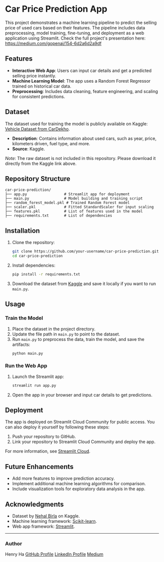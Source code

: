 
# Car Price Prediction App

This project demonstrates a machine learning pipeline to predict the selling price of used cars based on their features. The pipeline includes data preprocessing, model training, fine-tuning, and deployment as a web application using Streamlit. Check the full project's presentation here: https://medium.com/gopenai/154-6d2a6d2a9df

## Features

- **Interactive Web App**: Users can input car details and get a predicted selling price instantly.
- **Machine Learning Model**: The app uses a Random Forest Regressor trained on historical car data.
- **Preprocessing**: Includes data cleaning, feature engineering, and scaling for consistent predictions.

## Dataset

The dataset used for training the model is publicly available on Kaggle: [Vehicle Dataset from CarDekho](https://www.kaggle.com/datasets/nehalbirla/vehicle-dataset-from-cardekho).

- **Description**: Contains information about used cars, such as year, price, kilometers driven, fuel type, and more.
- **Source**: Kaggle.

*Note*: The raw dataset is not included in this repository. Please download it directly from the Kaggle link above.

## Repository Structure

```
car-price-prediction/
├── app.py                 # Streamlit app for deployment
├── main.py                # Model building and training script
├── random_forest_model.pkl # Trained Random Forest model
├── scaler.pkl             # Fitted StandardScaler for input scaling
├── features.pkl           # List of features used in the model
├── requirements.txt       # List of dependencies
```

## Installation

1. Clone the repository:
   ```bash
   git clone https://github.com/your-username/car-price-prediction.git
   cd car-price-prediction
   ```

2. Install dependencies:
   ```bash
   pip install -r requirements.txt
   ```

3. Download the dataset from [Kaggle](https://www.kaggle.com/datasets/nehalbirla/vehicle-dataset-from-cardekho) and save it locally if you want to run `main.py`.

## Usage

### Train the Model
1. Place the dataset in the project directory.
2. Update the file path in `main.py` to point to the dataset.
3. Run `main.py` to preprocess the data, train the model, and save the artifacts:
   ```bash
   python main.py
   ```

### Run the Web App
1. Launch the Streamlit app:
   ```bash
   streamlit run app.py
   ```

2. Open the app in your browser and input car details to get predictions.

## Deployment

The app is deployed on Streamlit Cloud Community for public access. You can also deploy it yourself by following these steps:
1. Push your repository to GitHub.
2. Link your repository to Streamlit Cloud Community and deploy the app.

For more information, see [Streamlit Cloud](https://streamlit.io/cloud).

## Future Enhancements

- Add more features to improve prediction accuracy.
- Implement additional machine learning algorithms for comparison.
- Include visualization tools for exploratory data analysis in the app.

## Acknowledgments

- Dataset by [Nehal Birla](https://www.kaggle.com/nehalbirla) on Kaggle.
- Machine learning framework: [Scikit-learn](https://scikit-learn.org/).
- Web app framework: [Streamlit](https://streamlit.io/).

---

### Author
Henry Ha
[GitHub Profile](https://github.com/Minhhoang2606)
[LinkedIn Profile](https://www.linkedin.com/in/ha-minh-hoang/)
[Medium]([https://www.linkedin.com/in/ha-minh-hoang/](https://medium.com/@hminhhong))
